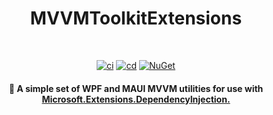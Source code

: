 <h1 align="center">
  MVVMToolkitExtensions
</h1>

<br>

<div align="center">

[![ci](https://github.com/BrandonWoodward/MVVMToolkitExtensions/actions/workflows/CI.yml/badge.svg)](https://github.com/BrandonWoodward/MVVMToolkitExtensions/actions/workflows/CI.yml)
[![cd](https://github.com/BrandonWoodward/MVVMToolkitExtensions/actions/workflows/CD.yml/badge.svg)](https://github.com/BrandonWoodward/MVVMToolkitExtensions/actions/workflows/CD.yml)
[![NuGet](https://img.shields.io/nuget/v/MVVMToolkitExtensions.WPF.svg?style=flat)](https://www.nuget.org/packages/MVVMToolkitExtensions.WPF/)

</div>

<h4 align="center"> 
🧰 A simple set of WPF and MAUI MVVM utilities for use with <a href="https://learn.microsoft.com/en-us/dotnet/core/extensions/dependency-injection" target="_blank">Microsoft.Extensions.DependencyInjection.</a>
</h4>

<br>